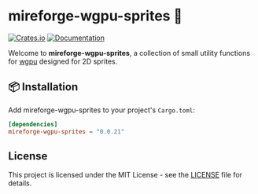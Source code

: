 # mireforge-wgpu-sprites 🐊

[![Crates.io](https://img.shields.io/crates/v/mireforge-wgpu-sprites)](https://crates.io/crates/mireforge-wgpu-sprites)
[![Documentation](https://docs.rs/mireforge-wgpu-sprites/badge.svg)](https://docs.rs/mireforge-wgpu-sprites)

Welcome to **mireforge-wgpu-sprites**, a collection of small utility functions for [wgpu](https://github.com/gfx-rs/wgpu) designed for 2D sprites.

## 📦 Installation

Add mireforge-wgpu-sprites to your project's `Cargo.toml`:

```toml
[dependencies]
mireforge-wgpu-sprites = "0.0.21"
```

## License

This project is licensed under the MIT License - see the [LICENSE](LICENSE) file for details.